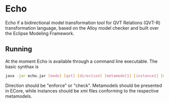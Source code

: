 # Echo

Echo if a bidirectional model transformation tool for QVT Relations (QVT-R) transformation language, based on the Alloy model checker and built over the Eclipse Modeling Framework.

## Running
At the moment Echo is available through a command line executable. The basic synthax is
```sh
java -jar echo.jar [mode] [qvt] [direction] [metamodel1] [instance1] [metamodel2] [instance2]
```
Direction should be "enforce" or "check". Metamodels should be presented in ECore, while instances should be xmi files conforming to the respective metamodels.
